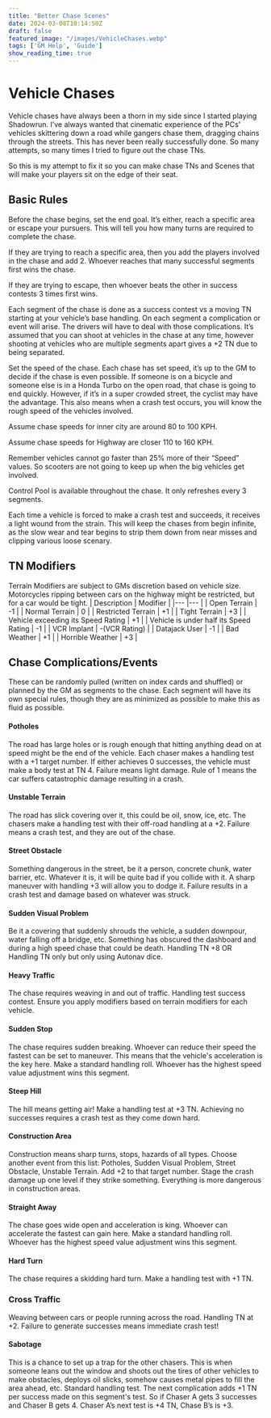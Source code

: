 ```yaml
---
title: "Better Chase Scenes"
date: 2024-03-08T18:14:50Z
draft: false
featured_image: "/images/VehicleChases.webp"
tags: ['GM Help', 'Guide']
show_reading_time: true
---
```


# Vehicle Chases

Vehicle chases have always been a thorn in my side since I started playing Shadowrun. I’ve always wanted that cinematic experience of the PCs' vehicles skittering down a road while gangers chase them, dragging chains through the streets. This has never been really successfully done. So many attempts, so many times I tried to figure out the chase TNs.

So this is my attempt to fix it so you can make chase TNs and Scenes that will make your players sit on the edge of their seat.

## Basic Rules
Before the chase begins, set the end goal. It’s either, reach a specific area or escape your pursuers. This will tell you how many turns are required to complete the chase.

If they are trying to reach a specific area, then you add the players involved in the chase and add 2. Whoever reaches that many successful segments first wins the chase.

If they are trying to escape, then whoever beats the other in success contests 3 times first wins.

Each segment of the chase is done as a success contest vs a moving TN starting at your vehicle’s base handling. On each segment a complication or event will arise. The drivers will have to deal with those complications. It’s assumed that you can shoot at vehicles in the chase at any time, however shooting at vehicles who are multiple segments apart gives a +2 TN due to being separated.

Set the speed of the chase. Each chase has set speed, it’s up to the GM to decide if the chase is even possible. If someone is on a bicycle and someone else is in a Honda Turbo on the open road, that chase is going to end quickly. However, if it’s in a super crowded street, the cyclist may have the advantage. This also means when a crash test occurs, you will know the rough speed of the vehicles involved. 

Assume chase speeds for inner city are around 80 to 100 KPH.

Assume chase speeds for Highway are closer 110 to 160 KPH. 

Remember vehicles cannot go faster than 25% more of their “Speed” values. So scooters are not going to keep up when the big vehicles get involved.

Control Pool is available throughout the chase. It only refreshes every 3 segments.

Each time a vehicle is forced to make a crash test and succeeds, it receives a light wound from the strain. This will keep the chases from begin infinite, as the slow wear and tear begins to strip them down from near misses and clipping various loose scenary.

## TN Modifiers
Terrain Modifiers are subject to GMs discretion based on vehicle size. Motorcycles ripping between cars on the highway might be restricted, but for a car would be tight.
| Description 	| Modifier 	|
|---	|---	|
| Open Terrain 	| -1 	|
| Normal Terrain 	| 0 	|
| Restricted Terrain 	| +1 	|
| Tight Terrain	| +3 |
| Vehicle exceeding its Speed Rating 	| +1 	|
| Vehicle is under half its Speed Rating  | -1 	|
| VCR Implant 	| -(VCR Rating) 	|
| Datajack User 	| -1 	|
| Bad Weather 	|  +1	|
| Horrible Weather 	| +3 	|


## Chase Complications/Events
These can be randomly pulled (written on index cards and shuffled) or planned by the GM as segments to the chase. Each segment will have its own special rules, though they are as minimized as possible to make this as fluid as possible.

#### Potholes
The road has large holes or is rough enough that hitting anything dead on at speed might be the end of the vehicle. Each chaser makes a handling test with a +1 target number. If either achieves 0 successes, the vehicle must make a body test at TN 4. Failure means light damage. Rule of 1 means the car suffers catastrophic damage resulting in a crash.

#### Unstable Terrain
The road has slick covering over it, this could be oil, snow, ice, etc. The chasers make a handling test with their off-road handling at a +2. Failure means a crash test, and they are out of the chase.

#### Street Obstacle 
Something dangerous in the street, be it a person, concrete chunk, water barrier, etc. Whatever it is, it will be quite bad if you collide with it. A sharp maneuver with handling +3 will allow you to dodge it. Failure results in a crash test and damage based on whatever was struck. 

#### Sudden Visual Problem
Be it a covering that suddenly shrouds the vehicle, a sudden downpour, water falling off a bridge, etc. Something has obscured the dashboard and during a high speed chase that could be death. Handling TN +8 OR Handling TN only but only using Autonav dice.

#### Heavy Traffic
The chase requires weaving in and out of traffic. Handling test success contest. Ensure you apply modifiers based on terrain modifiers for each vehicle. 

#### Sudden Stop
The chase requires sudden breaking. Whoever can reduce their speed the fastest can be set to maneuver. This means that the vehicle's acceleration is the key here. Make a standard handling roll. Whoever has the highest speed value adjustment wins this segment.

#### Steep Hill
The hill means getting air! Make a handling test at +3 TN. Achieving no successes requires a crash test as they come down hard.

#### Construction Area
Construction means sharp turns, stops, hazards of all types. Choose another event from this list: Potholes, Sudden Visual Problem, Street Obstacle, Unstable Terrain. Add +2 to that target number. Stage the crash damage up one level if they strike something. Everything is more dangerous in construction areas.

#### Straight Away
The chase goes wide open and acceleration is king. Whoever can accelerate the fastest can gain here. Make a standard handling roll. Whoever has the highest speed value adjustment wins this segment.

#### Hard Turn
The chase requires a skidding hard turn. Make a handling test with +1 TN. 

### Cross Traffic
Weaving between cars or people running across the road. Handling TN at +2. Failure to generate successes means immediate crash test!

#### Sabotage 
This is a chance to set up a trap for the other chasers. This is when someone leans out the window and shoots out the tires of other vehicles to make obstacles, deploys oil slicks, somehow causes metal pipes to fill the area ahead, etc. Standard handling test. The next complication adds +1 TN per success made on this segment's test. So if Chaser A gets 3 successes and Chaser B gets 4. Chaser A’s next test is +4 TN, Chase B’s is +3.
